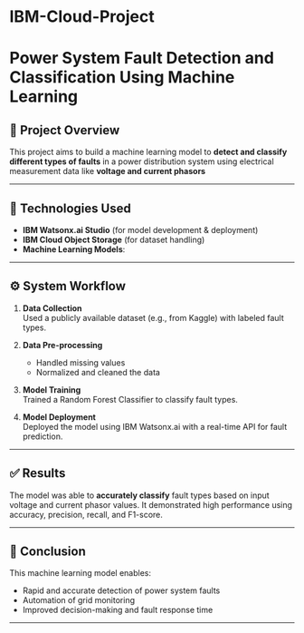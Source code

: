 # IBM-Cloud-Project

# Power System Fault Detection and Classification Using Machine Learning

## 📌 Project Overview

This project aims to build a machine learning model to **detect and classify different types of faults** in a power distribution system using electrical measurement data like **voltage and current phasors**

---

## 🧠 Technologies Used

- **IBM Watsonx.ai Studio** (for model development & deployment)
- **IBM Cloud Object Storage** (for dataset handling)
- **Machine Learning Models**:


---

## ⚙️ System Workflow

1. **Data Collection**  
   Used a publicly available dataset (e.g., from Kaggle) with labeled fault types.

2. **Data Pre-processing**  
   - Handled missing values  
   - Normalized and cleaned the data

3. **Model Training**  
   Trained a Random Forest Classifier to classify fault types.

4. **Model Deployment**  
   Deployed the model using IBM Watsonx.ai with a real-time API for fault prediction.

---

## ✅ Results

The model was able to **accurately classify** fault types based on input voltage and current phasor values. It demonstrated high performance using accuracy, precision, recall, and F1-score.

---

## 📌 Conclusion

This machine learning model enables:
- Rapid and accurate detection of power system faults
- Automation of grid monitoring
- Improved decision-making and fault response time

---


